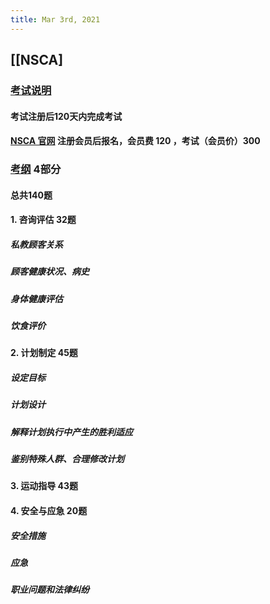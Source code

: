 ```yaml
---
title: Mar 3rd, 2021
---
```


## [[NSCA]
### [考试说明](https://www.nsca.com/globalassets/certification/certification-pdfs/certification-handbook.pdf)
#### 考试注册后120天内完成考试
#### [NSCA 官网](https://www.nsca.com/) 注册会员后报名，会员费 120 ，考试（会员价）300
### [考纲](https://www.nsca.com/contentassets/53ec33293e1c4551be4153186d4b2052/cpt-dco--public-view--effective-01-2019-.pdf) 4部分
#### 总共140题
#### 1. 咨询评估 32题
##### 私教顾客关系
##### 顾客健康状况、病史
##### 身体健康评估
##### 饮食评价
#### 2. 计划制定 45题
##### 设定目标
##### 计划设计
##### 解释计划执行中产生的胜利适应
##### 鉴别特殊人群、合理修改计划
#### 3. 运动指导 43题
#### 4. 安全与应急 20题
##### 安全措施
##### 应急
##### 职业问题和法律纠纷
##
##
##
